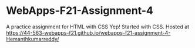# WebApps-F21-Assignment-4
A practice assignment for HTML with CSS
Yep! Started with CSS.
Hosted at <https://44-563-webapps-f21.github.io/webapps-f21-assignment-4-Hemanthkumarreddy/>